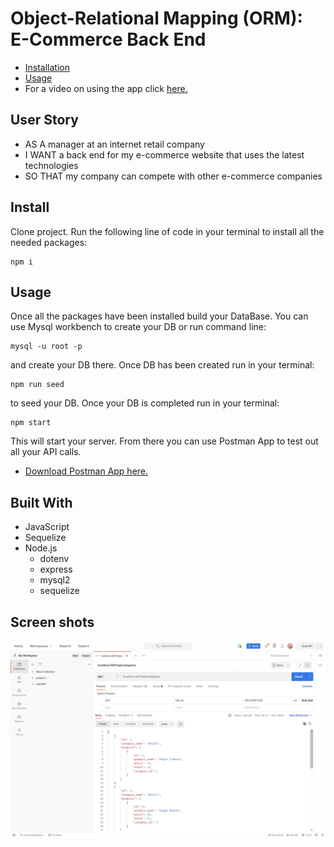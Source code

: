 # Object-Relational Mapping (ORM): E-Commerce Back End



  * [Installation](#install)
  * [Usage](#usage)
  * For a video on using the app click [here.]()



## User Story

- AS A manager at an internet retail company
- I WANT a back end for my e-commerce website that uses the latest technologies
- SO THAT my company can compete with other e-commerce companies



## Install

Clone project.
Run the following line of code in your terminal to install all the needed packages: 
```
npm i
```


## Usage

Once all the packages have been installed build your DataBase. You can use Mysql workbench to create your DB or run command line:
```
mysql -u root -p
```
and create your DB there. Once DB has been created run in your terminal:
```
npm run seed
```
to seed your DB. Once your DB is completed run in your terminal:
```
npm start
```
This will start your server. From there you can use Postman App to test out all your API calls.
* [Download Postman App here.](https://www.postman.com/downloads/)


## Built With

- JavaScript
- Sequelize
- Node.js
  - dotenv
  - express
  - mysql2
  - sequelize

## Screen shots

![Shot-1](images/api-categories.png)
